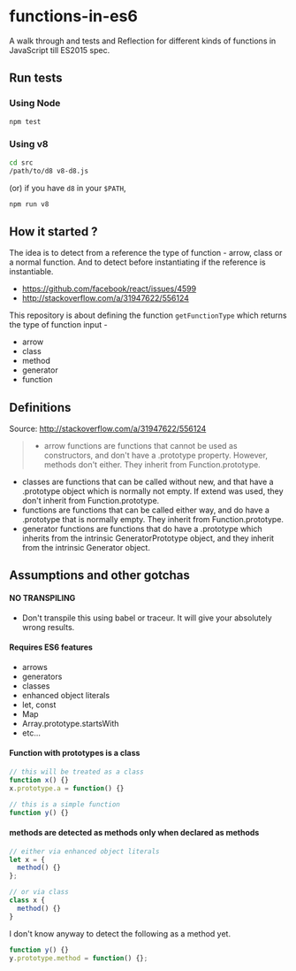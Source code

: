 # functions-in-es6

A walk through and tests and Reflection for different kinds of functions in JavaScript till ES2015 spec.

## Run tests

### Using Node

```sh
npm test
```

### Using v8

```sh
cd src
/path/to/d8 v8-d8.js
```

(or) if you have `d8` in your `$PATH`,

```sh
npm run v8
```

## How it started ?

The idea is to detect from a reference the type of function - arrow, class or a normal function. And to detect before instantiating if the reference is instantiable.

+ https://github.com/facebook/react/issues/4599
+ http://stackoverflow.com/a/31947622/556124

This repository is about defining the function `getFunctionType` which returns the type of function input -

+ arrow
+ class
+ method
+ generator
+ function

## Definitions

Source: http://stackoverflow.com/a/31947622/556124

> + arrow functions are functions that cannot be used as constructors, and don't have a .prototype property. However, methods don't either. They inherit from Function.prototype.
+ classes are functions that can be called without new, and that have a .prototype object which is normally not empty. If extend was used, they don't inherit from Function.prototype.
+ functions are functions that can be called either way, and do have a .prototype that is normally empty. They inherit from Function.prototype.
+ generator functions are functions that do have a .prototype which inherits from the intrinsic GeneratorPrototype object, and they inherit from the intrinsic Generator object.

## Assumptions and other gotchas

#### NO TRANSPILING

+ Don't transpile this using babel or traceur. It will give your absolutely wrong results.

#### Requires ES6 features

+ arrows
+ generators
+ classes
+ enhanced object literals
+ let, const
+ Map
+ Array.prototype.startsWith
+ etc...

#### Function with prototypes is a class

```js
// this will be treated as a class
function x() {}
x.prototype.a = function() {}

// this is a simple function
function y() {}
```

#### methods are detected as methods only when declared as methods

```js
// either via enhanced object literals
let x = {
  method() {}
};

// or via class
class x {
  method() {}
}
```

I don't know anyway to detect the following as a method yet.

```js
function y() {}
y.prototype.method = function() {};
```
